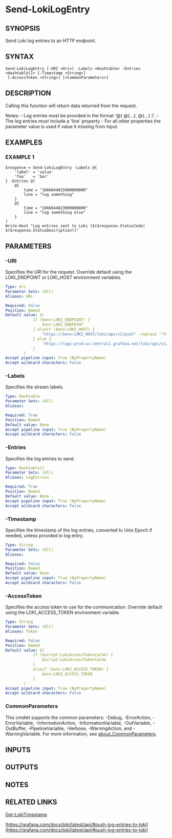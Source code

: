 # Send-LokiLogEntry

## SYNOPSIS
Send Loki log entries to an HTTP endpoint.

## SYNTAX

```
Send-LokiLogEntry [-URI <Uri>] -Labels <Hashtable> -Entries <Hashtable[]> [-Timestamp <String>]
 [-AccessToken <String>] [<CommonParameters>]
```

## DESCRIPTION
Calling this function will return data returned from the request.

Notes:
    - Log entries must be provided in the format '@( @{...}, @{...} )'.
    - The log entries *must* include a 'line' property
    - For all other properties the parameter value is used if value it missing from input.

## EXAMPLES

### EXAMPLE 1
```
$response = Send-LokiLogEntry -Labels @{
    'label' = 'value'
    'foo'   = 'bar'
} -Entries @(
    @{
        time = "1666644815000000000"
        line = "log something"
    }
    @{
        time = "1666644823000000000"
        line = "log something else"
    }
)
Write-Host "Log entries sent to Loki [$($response.StatusCode) $($response.StatusDescription)]"
```

## PARAMETERS

### -URI
Specifies the URI for the request.
Override default using the LOKI_ENDPOINT or LOKI_HOST environment variables.

```yaml
Type: Uri
Parameter Sets: (All)
Aliases: URL

Required: False
Position: Named
Default value: $(
            if ($env:LOKI_ENDPOINT) {
                $env:LOKI_ENDPOINT
            } elseif ($env:LOKI_HOST) {
                "https://$env:LOKI_HOST/loki/api/v1/push" -replace '^https:\/\/http', 'http'
            } else {
                'https://logs-prod-us-central1.grafana.net/loki/api/v1/push'
            }
        )
Accept pipeline input: True (ByPropertyName)
Accept wildcard characters: False
```

### -Labels
Specifies the stream labels.

```yaml
Type: Hashtable
Parameter Sets: (All)
Aliases:

Required: True
Position: Named
Default value: None
Accept pipeline input: True (ByPropertyName)
Accept wildcard characters: False
```

### -Entries
Specifies the log entries to send.

```yaml
Type: Hashtable[]
Parameter Sets: (All)
Aliases: LogEntries

Required: True
Position: Named
Default value: None
Accept pipeline input: True (ByPropertyName)
Accept wildcard characters: False
```

### -Timestamp
Specifies the timestamp of the log entries, converted to Unix Epoch if needed, unless provided in log entry.

```yaml
Type: String
Parameter Sets: (All)
Aliases:

Required: False
Position: Named
Default value: None
Accept pipeline input: True (ByPropertyName)
Accept wildcard characters: False
```

### -AccessToken
Specifies the access token to use for the communication.
Override default using the LOKI_ACCESS_TOKEN environment variable.

```yaml
Type: String
Parameter Sets: (All)
Aliases: Token

Required: False
Position: Named
Default value: $(
            if ($script:LokiAccessTokenCache) {
                $script:LokiAccessTokenCache
            }
            elseif ($env:LOKI_ACCESS_TOKEN) {
                $env:LOKI_ACCESS_TOKEN
            }
        )
Accept pipeline input: True (ByPropertyName)
Accept wildcard characters: False
```

### CommonParameters
This cmdlet supports the common parameters: -Debug, -ErrorAction, -ErrorVariable, -InformationAction, -InformationVariable, -OutVariable, -OutBuffer, -PipelineVariable, -Verbose, -WarningAction, and -WarningVariable. For more information, see [about_CommonParameters](http://go.microsoft.com/fwlink/?LinkID=113216).

## INPUTS

## OUTPUTS

## NOTES

## RELATED LINKS

[Get-LokiTimestamp](Get-LokiTimestamp.md)

[https://grafana.com/docs/loki/latest/api/#push-log-entries-to-loki](https://grafana.com/docs/loki/latest/api/#push-log-entries-to-loki)

